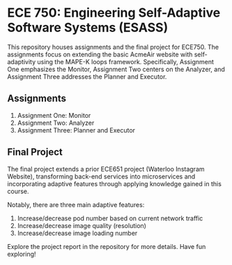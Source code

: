 # ECE 750: Engineering Self-Adaptive Software Systems (ESASS)

This repository houses assignments and the final project for ECE750. The assignments focus on extending the basic AcmeAir website with self-adaptivity using the MAPE-K loops framework. Specifically, Assignment One emphasizes the Monitor, Assignment Two centers on the Analyzer, and Assignment Three addresses the Planner and Executor.

## Assignments
1. Assignment One: Monitor
2. Assignment Two: Analyzer
3. Assignment Three: Planner and Executor

## Final Project
The final project extends a prior ECE651 project (Waterloo Instagram Website), transforming back-end services into microservices and incorporating adaptive features through applying knowledge gained in this course.

Notably, there are three main adaptive features:
1. Increase/decrease pod number based on current network traffic
2. Increase/decrease image quality (resolution)
3. Increase/decrease image loading number

Explore the project report in the repository for more details. Have fun exploring!
